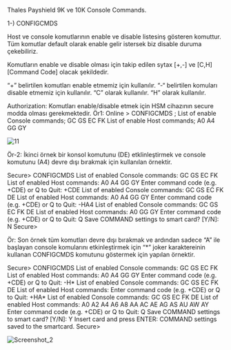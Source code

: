 Thales Payshield 9K ve 10K Console Commands.

1-) CONFIGCMDS  

Host ve console komutlarının enable ve disable listesinş gösteren komuttur. Tüm komutlar default olarak enable gelir istersek biz disable duruma çekebiliriz.

Komutların enable ve disable olması için takip edilen sytax [+,-] ve [C,H] [Command Code] olacak şekildedir.

“+” belirtilen komutları enable etmemiz için kullanılır.
“-“ belirtilen komuları disable etmemiz için kullanılır.
“C” <Command Code> olarak kullanılır.
“H” <Command Code> olarak kullanılır.

Authorization: Komutları enable/disable etmek için HSM cihazının secure modda olması gerekmektedir.
Ör1:
Online > CONFIGCMDS ;
List of enable Console commands;
GC GS EC FK
List of enable Host commands;
A0 A4 GG GY

![11](https://user-images.githubusercontent.com/77227227/195815944-6dc5b97e-7cf7-4deb-be88-ed0fb1a4bd0f.png)
  
Ör-2: İkinci örnek bir konsol komutunu (DE) etklinleştirmek ve console komutunu (A4) devre dışı bırakmak için kullanılan örnektir.

Secure> CONFIGCMDS <Return> 
List of enabled Console commands: 
GC GS EC FK 
List of enabled Host commands: 
A0 A4 GG GY 
Enter command code (e.g. +CDE) or Q to Quit: +CDE <Return> 
List of enabled Console commands: 
GC GS EC FK DE 
List of enabled Host commands: 
A0 A4 GG GY 
Enter command code (e.g. +CDE) or Q to Quit: -HA4 <Return> 
List of enabled Console commands: 
GC GS EC FK DE 
List of enabled Host commands: 
A0 GG GY 
Enter command code (e.g. +CDE) or Q to Quit: Q <Return> 
Save COMMAND settings to smart card? [Y/N]: N <Return> 
Secure> 


Ör: Son örnek tüm komutları devre dışı bırakmak ve ardından sadece “A” ile başlayan console komularını etkinleştirmek için “*” joker karaktereinin kullanan CONFIGCMDS komutunu göstermek için yapılan örnektir.

Secure> CONFIGCMDS <Return> 
List of enabled Console commands: 
GC GS EC FK 
List of enabled Host commands: 
A0 A4 GG GY 
Enter command code (e.g. +CDE) or Q to Quit: -H* <Return> 
List of enabled Console commands: 
GC GS EC FK DE 
List of enabled Host commands: 
Enter command code (e.g. +CDE) or Q to Quit: +HA* <Return> 
List of enabled Console commands: 
GC GS EC FK DE 
List of enabled Host commands: 
A0 A2 A4 A6 A8 AA AC AE AG AS AU AW AY 
Enter command code (e.g. +CDE) or Q to Quit: Q <Return> 
Save COMMAND settings to smart card? [Y/N]: Y <Return> 
Insert card and press ENTER: <Return> 
COMMAND settings saved to the smartcard. 
Secure> 

![Screenshot_2](https://user-images.githubusercontent.com/77227227/195814201-26eb533c-6e97-4e74-a0a8-abf7e240f333.png)

  
  


